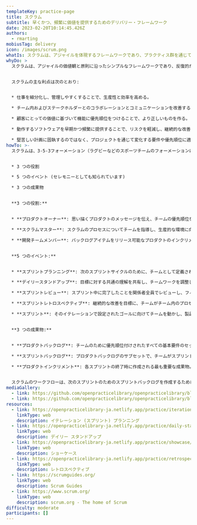 ```yaml
---
templateKey: practice-page
title: スクラム
subtitle: 早くかつ、頻繁に価値を提供するためのデリバリー・フレームワーク
date: 2023-02-20T10:14:45.426Z
authors:
  - rmarting
mobiusTag: delivery
icon: /images/scrum.png
whatIs: スクラムは、アジャイルを体現するフレームワークであり、プラクティス群を通じて原則（アジャイルプリンシパル）を現実のものとします。また、圧倒的に人気のあるアジャイルフレームワークでもあります。スクラムは、コラボレーションと継続的な改善を促進する役割、イベント、成果物のセットを提供することで、チームがより効果的かつ効率的にタフに働けるように設計されています。
whyDo: >
  スクラムは、アジャイルの価値観と原則に沿ったシンプルなフレームワークであり、反復的かつ漸進的なデリバリーを重視し、顧客に早期に頻繁に価値を提供することに重点を置いています。


  スクラムの主な利点は次のとおり:


  * 仕事を細分化し、管理しやすくすることで、生産性と効率を高める。

  * チーム内およびステークホルダーとのコラボレーションとコミュニケーションを改善する。

  * 顧客にとっての価値に基づいて機能に優先順位をつけることで、より正しいものを作る。

  * 動作するソフトウェアを早期かつ頻繁に提供することで、リスクを軽減し、継続的な改善のためのフィードバックを提供する。

  * 堅苦しい計画に固執するのではなく、プロジェクトを通じて変化する要件や優先順位に適応する。
howTo: >-
  スクラムは、3-5-3フォーメーション（ラグビーなどのスポーツチームのフォーメーションに少し似ている）に従って説明することができます:


  * 3 つの役割

  * 5 つのイベント (セレモニーとしても知られています)

  * 3 つの成果物


  **3 つの役割:**


  * **プロダクトオーナー**: 思い描くプロダクトのメッセージを伝え、チームの優先順位を設定する。

  * **スクラムマスター**: スクラムのプロセスについてチームを指導し、生産的な環境に向けた反復作業を支援する。

  * **開発チームメンバー**: バックログアイテムをリリース可能なプロダクトのインクリメントに変換するために自己組織化する。


  **5 つのイベント:**


  * **スプリントプランニング**: 次のスプリントサイクルのために、チームとして定義された一連の作業にコミットするイベント。その最終結果がスプリントバックログである。

  * **デイリースタンドアップ**: 目標に対する共通の理解を共有し、チームワークを調整し、仕事の進捗状況を報告し、問題点や改善点を伝えるための日次で行う同期イベント。

  * **スプリントレビュー**: スプリント中に完了したことを関係者全員でレビューし、フィードバックを収集するイベント。

  * **スプリントレトロスペクティブ**: 継続的な改善を目標に、チームがチーム内のプロセスを振り返るのを支援するイベント。

  * **スプリント**: そのイテレーションで設定されたゴールに向けてチームを動かし、製品インクリメントをレビューして終了するタイムボックス。


  **3 つの成果物:**


  * **プロダクトバックログ**: チームのために優先順位付けされたすべての基本要件のセット。

  * **スプリントバックログ**: プロダクトバックログのサブセットで、チームがスプリントに組み込んで作業することに合意したもの。

  * **プロダクトインクリメント**: 各スプリントの終了時に作成される最も重要な成果物。


  スクラムのワークフローは、次のスプリントのためのスプリントバックログを作成するために、プロダクトオーナーと開発チームの間で行われるスプリントプランニングで、プロダクトバックログの優先順位付けすることから始まります。開発チームは毎日スタンドアップミーティングを行い、進捗を監視し、スクラムマスターが支援できる障害を特定します。イテレーションの終わりには、開発チームはステークホルダーとのスプリントレビューでプロダクトインクリメントを示します。最後にスプリントレトロスペクティブを行うことで、開発チームは改善点を特定し、内部プロセスを振り返ることができます。
mediaGallery:
  - link: https://github.com/openpracticelibrary/openpracticelibrary/blob/main/static/images/scrum.png?raw=true
  - link: https://github.com/openpracticelibrary/openpracticelibrary/blob/main/static/images/sprint-board.png?raw=true
resources:
  - link: https://openpracticelibrary-ja.netlify.app/practice/iteration-planning/
    linkType: web
    description: イテレーション (スプリント) プランニング
  - link: https://openpracticelibrary-ja.netlify.app/practice/daily-standup/
    linkType: web
    description: デイリー スタンドアップ
  - link: https://openpracticelibrary-ja.netlify.app/practice/showcase/
    linkType: web
    description: ショーケース
  - link: https://openpracticelibrary-ja.netlify.app/practice/retrospectives/
    linkType: web
    description: レトロスペクティブ
  - link: https://scrumguides.org/
    linkType: web
    description: Scrum Guides
  - link: https://www.scrum.org/
    linkType: web
    description: scrum.org - The home of Scrum
difficulty: moderate
participants: []
---
```

